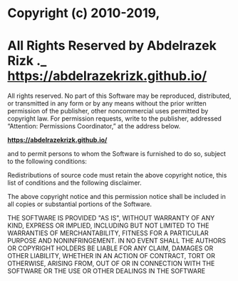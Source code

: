 # Copyright (c) 2010-2019, 
# All Rights Reserved by Abdelrazek Rizk ._ **<https://abdelrazekrizk.github.io/>**

All rights reserved. No part of this Software may be reproduced, distributed, or transmitted in any form or by any means
without the prior written permission of the publisher,
other noncommercial uses permitted by copyright law. For permission requests, write to the publisher, addressed “Attention: Permissions Coordinator,” at the address below.

**<https://abdelrazekrizk.github.io/>**

and to permit persons to whom the Software is furnished to do so, subject to the following conditions:

Redistributions of source code must retain the above copyright notice, this list of conditions and the following disclaimer.

The above copyright notice and this permission notice shall be included in all copies or substantial portions of the Software.

THE SOFTWARE IS PROVIDED "AS IS", WITHOUT WARRANTY OF ANY KIND, EXPRESS OR IMPLIED, INCLUDING BUT NOT LIMITED TO THE WARRANTIES OF MERCHANTABILITY, FITNESS FOR A PARTICULAR PURPOSE AND NONINFRINGEMENT. IN NO EVENT SHALL THE AUTHORS OR COPYRIGHT HOLDERS BE LIABLE FOR ANY CLAIM, DAMAGES OR OTHER LIABILITY, WHETHER IN AN ACTION OF CONTRACT, TORT OR OTHERWISE, ARISING FROM, OUT OF OR IN CONNECTION WITH THE SOFTWARE OR THE USE OR OTHER DEALINGS IN THE SOFTWARE
